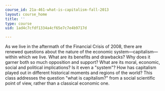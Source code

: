 ```yaml
---
course_id: 21a-461-what-is-capitalism-fall-2013
layout: course_home
title: ''
type: course
uid: 1ad4c7cfdf1334a4cf65e7c7e4b9717d

---
```

As we live in the aftermath of the Financial Crisis of 2008, there are renewed questions about the nature of the economic system—capitalism—within which we live. What are its benefits and drawbacks? Why does it garner both so much opposition and support? What are its moral, economic, social and political implications? Is it even a "system"? How has capitalism played out in different historical moments and regions of the world? This class addresses the question "what is capitalism?" from a social scientific point of view, rather than a classical economic one.

